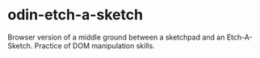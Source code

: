# odin-etch-a-sketch

Browser version of a middle ground between a sketchpad and an Etch-A-Sketch. Practice of DOM manipulation skills.